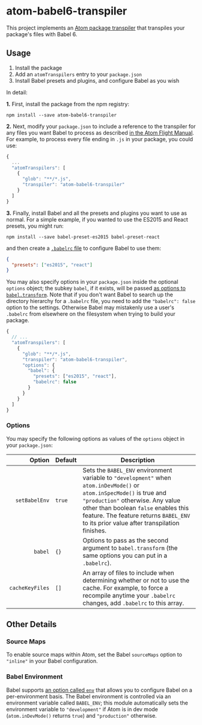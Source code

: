 # atom-babel6-transpiler

This project implements an [Atom package transpiler]() that transpiles your package's files with Babel 6.

## Usage

1. Install the package
2. Add an `atomTranspilers` entry to your `package.json`
3. Install Babel presets and plugins, and configure Babel as you wish

In detail:

**1.** First, install the package from the npm registry:

    npm install --save atom-babel6-transpiler

**2.** Next, modify your `package.json` to include a reference to the transpiler for any files you want Babel to process as described [in the Atom Flight Manual](). For example, to process every file ending in `.js` in your package, you could use:

```javascript
{
  ...
  "atomTranspilers": [
    {
      "glob": "**/*.js",
      "transpiler": "atom-babel6-transpiler"
    }
  ]
}
```

**3.** Finally, install Babel and all the presets and plugins you want to use as normal. For a simple example, if you wanted to use the ES2015 and React presets, you might run:

    npm install --save babel-preset-es2015 babel-preset-react

and then create a [`.babelrc` file](http://babeljs.io/docs/usage/babelrc/) to configure Babel to use them:

```json
{
  "presets": ["es2015", "react"]
}
```

You may also specify options in your `package.json` inside the optional `options` object; the subkey `babel`, if it exists, will be passed [as options to `babel.transform`](http://babeljs.io/docs/usage/api/#babeltransformcode-optionsdocsusageoptions). Note that if you don't want Babel to search up the directory hierarchy for a `.babelrc` file, you need to add the `"babelrc": false` option to the settings. Otherwise Babel may mistakenly use a user's `.babelrc` from elsewhere on the filesystem when trying to build your package.

```javascript
{
  // ...
  "atomTranspilers": [
    {
      "glob": "**/*.js",
      "transpiler": "atom-babel6-transpiler",
      "options": {
        "babel": {
          "presets": ["es2015", "react"],
          "babelrc": false
        }
      }
    }
  ]
}
```

### Options

You may specify the following options as values of the `options` object in your `package.json`:

|Option|Default|Description|
|--:|---|---|
|`setBabelEnv`|`true`|Sets the `BABEL_ENV` environment variable to `"development"` when `atom.inDevMode()` or `atom.inSpecMode()` is true and `"production"` otherwise. Any value other than boolean `false` enables this feature. The feature returns `BABEL_ENV` to its prior value after transpilation finishes.|
|`babel`|`{}`|Options to pass as the second argument to `babel.transform` (the same options you can put in a `.babelrc`).|
|`cacheKeyFiles`|`[]`|An array of files to include when determining whether or not to use the cache. For example, to force a recompile anytime your `.babelrc` changes, add `.babelrc` to this array.|

## Other Details

### Source Maps

To enable source maps within Atom, set the Babel `sourceMaps` option to `"inline"` in your Babel configuration.

### Babel Environment

Babel supports [an option called `env`](https://babeljs.io/docs/usage/babelrc/#env-option) that allows you to configure Babel on a per-environment basis. The Babel environment is controlled via an environment variable called `BABEL_ENV`; this module automatically sets the environment variable to `"development"` if Atom is in dev mode (`atom.inDevMode()` returns `true`) and `"production"` otherwise.
